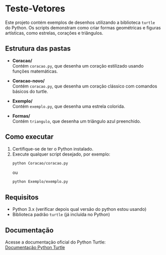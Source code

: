 # Teste-Vetores

Este projeto contém exemplos de desenhos utilizando a biblioteca `turtle` do Python. Os scripts demonstram como criar formas geométricas e figuras artísticas, como estrelas, corações e triângulos.

## Estrutura das pastas

- **Coracao/**  
	Contém `coracao.py`, que desenha um coração estilizado usando funções matemáticas.

- **Coracao-novo/**  
	Contém `coracao.py`, que desenha um coração clássico com comandos básicos do turtle.

- **Exemplo/**  
	Contém `exemplo.py`, que desenha uma estrela colorida.

- **Formas/**  
	Contém `triangulo`, que desenha um triângulo azul preenchido.

## Como executar

1. Certifique-se de ter o Python instalado.
2. Execute qualquer script desejado, por exemplo:
	 ```sh
	 python Coracao/coracao.py
	 ```
	 ou
	 ```sh
	 python Exemplo/exemplo.py
	 ```

## Requisitos

- Python 3.x  (verificar depois qual versão do python estou usando)
- Biblioteca padrão `turtle` (já incluída no Python)

## Documentação

Acesse a documentação oficial do Python Turtle:  
[Documentação Python Turtle](https://docs.python.org/3/library/turtle.html)
